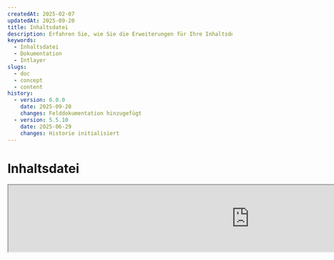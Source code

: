 ```yaml
---
createdAt: 2025-02-07
updatedAt: 2025-09-20
title: Inhaltsdatei
description: Erfahren Sie, wie Sie die Erweiterungen für Ihre Inhaltsdeklarationsdateien anpassen können. Folgen Sie dieser Dokumentation, um Bedingungen effizient in Ihrem Projekt umzusetzen.
keywords:
  - Inhaltsdatei
  - Dokumentation
  - Intlayer
slugs:
  - doc
  - concept
  - content
history:
  - version: 6.0.0
    date: 2025-09-20
    changes: Felddokumentation hinzugefügt
  - version: 5.5.10
    date: 2025-06-29
    changes: Historie initialisiert
---
```


# Inhaltsdatei

<iframe title="i18n, Markdown, JSON… eine einzige Lösung, um alles zu verwalten | Intlayer" class="m-auto aspect-[16/9] w-full overflow-hidden rounded-lg border-0" allow="autoplay; gyroscope;" loading="lazy" width="1080" height="auto" src="https://www.youtube.com/embed/1VHgSY_j9_I?autoplay=0&amp;origin=http://intlayer.org&amp;controls=0&amp;rel=1"/>

## Was ist eine Inhaltsdatei?

Eine Inhaltsdatei in Intlayer ist eine Datei, die Wörterbuchdefinitionen enthält.
Diese Dateien deklarieren den Textinhalt, die Übersetzungen und Ressourcen Ihrer Anwendung.
Inhaltsdateien werden von Intlayer verarbeitet, um Wörterbücher zu generieren.

Die Wörterbücher sind das Endergebnis, das Ihre Anwendung mit dem `useIntlayer` Hook importieren wird.

### Schlüsselkonzepte

#### Wörterbuch

Ein Wörterbuch ist eine strukturierte Sammlung von Inhalten, die nach Schlüsseln organisiert ist. Jedes Wörterbuch enthält:

- **Schlüssel**: Ein eindeutiger Bezeichner für das Wörterbuch
- **Inhalt**: Die tatsächlichen Inhaltswerte (Text, Zahlen, Objekte usw.)
- **Metadaten**: Zusätzliche Informationen wie Titel, Beschreibung, Tags usw.

#### Inhaltsdatei

Beispiel einer Inhaltsdatei:

```tsx fileName="src/example.content.tsx" contentDeclarationFormat="typescript"
import { type ReactNode } from "react";
import {
  t,
  enu,
  cond,
  nest,
  md,
  insert,
  file,
  type Dictionary,
} from "intlayer";

interface Content {
  imbricatedContent: {
    imbricatedContent2: {
      stringContent: string; // Zeichenketteninhalt
      numberContent: number; // Zahleninhalt
      booleanContent: boolean; // Wahrheitswertinhalt
      javaScriptContent: string; // JavaScript-Inhalt
    };
  };
  multilingualContent: string; // Mehrsprachiger Inhalt
  quantityContent: string; // Mengeninhalt
  conditionalContent: string; // Bedingter Inhalt
  markdownContent: never; // Markdown-Inhalt
  externalContent: string; // Externer Inhalt
  insertionContent: string; // Einfügeinhalt
  nestedContent: string; // Verschachtelter Inhalt
  fileContent: string; // Dateiinhalt
  jsxContent: ReactNode; // JSX-Inhalt
}

export default {
  key: "page",
  content: {
    imbricatedContent: {
      imbricatedContent2: {
        stringContent: "Hello World",
        numberContent: 123,
        booleanContent: true,
        javaScriptContent: `${process.env.NODE_ENV}`,
      },
    },
    multilingualContent: t({
      de: "Deutscher Inhalt",
      en: "English content",
      "en-GB": "English content (UK)",
      fr: "French content",
      es: "Spanish content",
    }),
    quantityContent: enu({
      "<-1": "Weniger als minus ein Auto",
      "-1": "Minus ein Auto",
      "0": "Keine Autos",
      "1": "Ein Auto",
      ">5": "Einige Autos",
      ">19": "Viele Autos",
    }),
    conditionalContent: cond({
      true: "Validierung ist aktiviert",
      false: "Validierung ist deaktiviert",
    }),
    insertionContent: insert("Hallo {{name}}!"),
    nestedContent: nest(
      "navbar", // Der Schlüssel des Wörterbuchs zum Verschachteln
      "login.button" // [Optional] Der Pfad zum Inhalt, der verschachtelt werden soll
    ),
    fileContent: file("./path/to/file.txt"),
    externalContent: fetch("https://example.com").then((res) => res.json()),
    markdownContent: md("# Markdown-Beispiel"),

    /*
     * Nur verfügbar mit `react-intlayer` oder `next-intlayer`
     */
    jsxContent: <h1>Mein Titel</h1>,
  },
} satisfies Dictionary<Content>; // [optional] Dictionary ist generisch und ermöglicht es Ihnen, die Formatierung Ihres Wörterbuchs zu stärken
```

```javascript fileName="src/example.content.mjx" contentDeclarationFormat="esm"
import { t, enu, cond, nest, md, insert, file } from "intlayer";

/** @type {import('intlayer').Dictionary} */
export default {
  key: "page",
  content: {
    imbricatedContent: {
      imbricatedContent2: {
        stringContent: "Hallo Welt",
        numberContent: 123,
        booleanContent: true,
        javaScriptContent: `${process.env.NODE_ENV}`,
      },
      imbricatedArray: [1, 2, 3],
    },
    multilingualContent: t({
      en: "Englischer Inhalt",
      "en-GB": "Englischer Inhalt (UK)",
      fr: "Französischer Inhalt",
      es: "Spanischer Inhalt",
    }),
    quantityContent: enu({
      "<-1": "Weniger als minus ein Auto",
      "-1": "Minus ein Auto",
      "0": "Keine Autos",
      "1": "Ein Auto",
      ">5": "Einige Autos",
      ">19": "Viele Autos",
    }),
    conditionalContent: cond({
      true: "Validierung ist aktiviert",
      false: "Validierung ist deaktiviert",
    }),
    insertionContent: insert("Hallo {{name}}!"),
    nestedContent: nest(
      "navbar", // Der Schlüssel des Wörterbuchs zum Einfügen
      "login.button" // [Optional] Der Pfad zum einzufügenden Inhalt
    ),
    markdownContent: md("# Markdown-Beispiel"),
    fileContent: file("./path/to/file.txt"),
    externalContent: fetch("https://example.com").then((res) => res.json())

    // Nur verfügbar mit `react-intlayer` oder `next-intlayer`
    jsxContent: <h1>Mein Titel</h1>,
  },
};
```

```javascript fileName="src/example.content.cjx" contentDeclarationFormat="commonjs"
const { t, enu, cond, nest, md, insert, file } = require("intlayer");

/** @type {import('intlayer').Dictionary} */
module.exports = {
  key: "page",
  content: {
    imbricatedContent: {
      imbricatedContent2: {
        stringContent: "Hallo Welt",
        numberContent: 123,
        booleanContent: true,
        javaScriptContent: `${process.env.NODE_ENV}`,
      },
      imbricatedArray: [1, 2, 3],
    },
    multilingualContent: t({
      de: "Deutscher Inhalt",
      en: "English content",
      "en-GB": "English content (UK)",
      fr: "French content",
      es: "Spanish content",
    }),
    quantityContent: enu({
      "<-1": "Weniger als minus ein Auto",
      "-1": "Minus ein Auto",
      "0": "Keine Autos",
      "1": "Ein Auto",
      ">5": "Einige Autos",
      ">19": "Viele Autos",
    }),
    conditionalContent: cond({
      true: "Validierung ist aktiviert",
      false: "Validierung ist deaktiviert",
    }),
    insertionContent: insert("Hallo {{name}}!"),
    nestedContent: nest(
      "navbar", // Der Schlüssel des Wörterbuchs zum Einbetten
      "login.button" // [Optional] Der Pfad zum einzubettenden Inhalt
    ),
    markdownContent: md("# Markdown-Beispiel"),
    fileContent: file("./path/to/file.txt"),
    externalContent: fetch("https://example.com").then((res) => res.json())

    // Nur verfügbar mit `react-intlayer` oder `next-intlayer`
    jsxContent: <h1>Mein Titel</h1>,
  },
};
```

```json5 fileName="src/example.content.json"  contentDeclarationFormat="json"
{
  "$schema": "https://intlayer.org/schema.json",
  "key": "page",
  "content": {
    "imbricatedContent": {
      "imbricatedContent2": {
        "stringContent": "Hallo Welt",
        "numberContent": 123,
        "booleanContent": true,
      },
      "imbricatedArray": [1, 2, 3],
    },
    "multilingualContent": {
      "nodeType": "translation",
      "translation": {
        "en": "English content",
        "en-GB": "English content (UK)",
        "fr": "French content",
        "es": "Spanish content",
      },
    },
    "quantityContent": {
      "nodeType": "enumeration",
      "enumeration": {
        "0": "Keine Autos",
        "1": "Ein Auto",
        "<-1": "Weniger als minus ein Auto",
        "-1": "Minus ein Auto",
        ">5": "Einige Autos",
        ">19": "Viele Autos",
      },
    },
    "conditionalContent": {
      "nodeType": "condition",
      "condition": {
        "true": "Validierung ist aktiviert",
        "false": "Validierung ist deaktiviert",
      },
    },
    "insertionContent": {
      "nodeType": "insertion",
      "insertion": "Hallo {{name}}!",
    },
    "nestedContent": {
      "nodeType": "nested",
      "nested": { "dictionaryKey": "app" },
    },
    "markdownContent": {
      "nodeType": "markdown",
      "markdown": "# Markdown-Beispiel",
    },
    "fileContent": {
      "nodeType": "file",
      "file": "./path/to/file.txt",
    },
    "jsxContent": {
      "type": "h1",
      "key": null,
      "ref": null,
      "props": {
        "children": ["Mein Titel"],
      },
    },
  },
}
```

#### Inhaltsknoten

Inhaltsknoten sind die Bausteine des Wörterbuchinhalts. Sie können sein:

- **Primitive Werte**: Zeichenketten, Zahlen, Booleans, null, undefined
- **Typisierte Knoten**: Spezielle Inhaltstypen wie Übersetzungen, Bedingungen, Markdown usw.
- **Funktionen**: Dynamische Inhalte, die zur Laufzeit ausgewertet werden können [siehe Funktionsabruf](https://github.com/aymericzip/intlayer/blob/main/docs/docs/de/dictionary/function_fetching.md)
- **Verschachtelte Inhalte**: Verweise auf andere Wörterbücher

#### Inhaltstypen

Intlayer unterstützt verschiedene Inhaltstypen durch typisierte Knoten:

- **Übersetzungsinhalt**: Mehrsprachiger Text mit lokalisierungsspezifischen Werten [siehe Übersetzungsinhalt](https://github.com/aymericzip/intlayer/blob/main/docs/docs/de/dictionary/translation_content.md)
- **Bedingungsinhalt**: Bedingter Inhalt basierend auf booleschen Ausdrücken [siehe Bedingungsinhalt](https://github.com/aymericzip/intlayer/blob/main/docs/docs/de/dictionary/condition_content.md)
- **Enumerationsinhalt**: Inhalt, der sich basierend auf aufzählbaren Werten ändert [siehe Enumerationsinhalt](https://github.com/aymericzip/intlayer/blob/main/docs/docs/de/dictionary/enumeration_content.md)
- **Einfügeinhalt**: Inhalt, der in anderen Inhalt eingefügt werden kann [siehe Einfügeinhalt](https://github.com/aymericzip/intlayer/blob/main/docs/docs/de/dictionary/insertion_content.md)
- **Markdown-Inhalt**: Rich-Text-Inhalt im Markdown-Format [siehe Markdown-Inhalt](https://github.com/aymericzip/intlayer/blob/main/docs/docs/de/dictionary/markdown_content.md)
- **Verschachtelter Inhalt**: Verweise auf andere Wörterbücher [siehe Verschachtelter Inhalt](https://github.com/aymericzip/intlayer/blob/main/docs/docs/de/dictionary/nested_content.md)
- **Geschlechtsabhängiger Inhalt**: Inhalt, der sich je nach Geschlecht unterscheidet [siehe Geschlechtsabhängiger Inhalt](https://github.com/aymericzip/intlayer/blob/main/docs/docs/de/dictionary/gender_content.md)
- **Dateiinhalt**: Verweise auf externe Dateien [siehe Dateiinhalt](https://github.com/aymericzip/intlayer/blob/main/docs/docs/de/dictionary/file_content.md)

## Wörterbuchstruktur

Ein Wörterbuch in Intlayer wird durch den Typ `Dictionary` definiert und enthält mehrere Eigenschaften, die sein Verhalten steuern:

### Erforderliche Eigenschaften

#### `key` (string)

Der Bezeichner für das Wörterbuch. Wenn mehrere Wörterbücher denselben Schlüssel haben, werden diese von Intlayer automatisch zusammengeführt.

> Verwenden Sie die kebab-case-Namenskonvention (z. B. `"about-page-meta"`).

#### Content (string | number | boolean | object | array | function)

Die Eigenschaft `content` enthält die eigentlichen Wörterbuchdaten und unterstützt:

- **Primitive Werte**: Zeichenketten, Zahlen, Booleans, null, undefined
- **Typed nodes**: Spezielle Inhaltstypen unter Verwendung der Hilfsfunktionen von Intlayer
- **Verschachtelte Objekte**: Komplexe Datenstrukturen
- **Arrays**: Sammlungen von Inhalten
- **Funktionen**: Dynamische Inhaltsevaluierung

### Optionale Eigenschaften

#### `title` (string)

Menschlich lesbarer Titel für das Wörterbuch, der dabei hilft, es in Editoren und CMS-Systemen zu identifizieren. Dies ist besonders nützlich beim Verwalten großer Mengen von Wörterbüchern oder bei der Arbeit mit Inhaltsverwaltungsschnittstellen.

**Beispiel:**

```typescript
{
  key: "about-page-meta",
  title: "Metadaten der Über-Seite",
  content: { /* ... */ }
}
```

#### `description` (string)

Detaillierte Beschreibung, die den Zweck des Wörterbuchs, Nutzungshinweise und besondere Überlegungen erklärt. Diese Beschreibung wird auch als Kontext für KI-gestützte Übersetzungserstellung verwendet, was sie wertvoll für die Aufrechterhaltung der Übersetzungsqualität und Konsistenz macht.

**Beispiel:**

```typescript
{
  key: "about-page-meta",
  description: [
    "Dieses Wörterbuch verwaltet die Metadaten der Über-Seite",
    "Berücksichtigen Sie bewährte Methoden für SEO:",
    "- Der Titel sollte zwischen 50 und 60 Zeichen lang sein",
    "- Die Beschreibung sollte zwischen 150 und 160 Zeichen lang sein",
  ].join('\n'),
  content: { /* ... */ }
}
```

#### `tags` (string[])

Array von Zeichenketten zur Kategorisierung und Organisation von Wörterbüchern. Tags bieten zusätzlichen Kontext und können zum Filtern, Suchen oder Organisieren von Wörterbüchern in Editoren und CMS-Systemen verwendet werden.

**Beispiel:**

```typescript
{
  key: "about-page-meta",
  tags: ["metadata", "about-page", "seo"],
  content: { /* ... */ }
}
```

#### `locale` (LocalesValues)

Wandelt das Wörterbuch in ein pro-Locale-Wörterbuch um, bei dem jedes im Inhalt deklarierte Feld automatisch in einen Übersetzungsknoten umgewandelt wird. Wenn diese Eigenschaft gesetzt ist:

- Das Wörterbuch wird als einsprachiges Wörterbuch behandelt
- Jedes Feld wird zu einem Übersetzungsknoten für diese spezifische Sprache
- Sie sollten KEINE Übersetzungsknoten (`t()`) im Inhalt verwenden, wenn Sie diese Eigenschaft nutzen
- Wenn diese Eigenschaft fehlt, wird das Wörterbuch als mehrsprachiges Wörterbuch behandelt

> Siehe [Per-Locale Content Declaration in Intlayer](https://github.com/aymericzip/intlayer/blob/main/docs/docs/de/per_locale_file.md) für weitere Informationen.

**Beispiel:**

```json
// Einsprachiges Wörterbuch
{
  "key": "about-page",
  "locale": "en",
  "content": {
    "title": "About Us", // Dies wird zu einem Übersetzungsknoten für 'en'
    "description": "Learn more about our company"
  }
}
```

#### `autoFill` (AutoFill)

Anweisungen zum automatischen Ausfüllen von Wörterbuchinhalten aus externen Quellen. Dies kann global in `intlayer.config.ts` oder pro Wörterbuch konfiguriert werden. Unterstützt mehrere Formate:

- **`true`**: Automatisches Ausfüllen für alle Sprachen aktivieren
- **`string`**: Pfad zu einer einzelnen Datei oder Vorlage mit Variablen
- **`object`**: Pfade zu Dateien pro Sprache

**Beispiele:**

```json
// Für alle Sprachen aktivieren
{
  "autoFill": true
}
// Einzelne Datei
{
  "autoFill": "./translations/aboutPage.content.json"
}
// Vorlage mit Variablen
{
  "autoFill": "/messages/{{locale}}/{{key}}/{{fileName}}.content.json"
}
// Feine Konfiguration pro Sprache
{
  "autoFill": {
    "en": "./translations/en/aboutPage.content.json",
    "fr": "./translations/fr/aboutPage.content.json",
    "es": "./translations/es/aboutPage.content.json"
  }
}
```

**Verfügbare Variablen:**

- `{{locale}}` – Sprachcode (z.B. `fr`, `es`)
- `{{fileName}}` – Dateiname (z.B. `example`)
- `{{key}}` – Wörterbuchschlüssel (z.B. `example`)

> Siehe [Auto-Fill-Konfiguration in Intlayer](https://github.com/aymericzip/intlayer/blob/main/docs/docs/de/autoFill.md) für weitere Informationen.

##### `priority` (Zahl)

Gibt die Priorität des Wörterbuchs zur Konfliktlösung an. Wenn mehrere Wörterbücher denselben Schlüssel haben, überschreibt das Wörterbuch mit der höchsten Prioritätszahl die anderen. Dies ist nützlich zur Verwaltung von Inhalts-Hierarchien und Überschreibungen.

**Beispiel:**

```typescript
// Basis-Wörterbuch
{
  key: "welcome-message",
  priority: 1,
  content: { message: "Willkommen!" }
}

// Überschreibendes Wörterbuch
{
  key: "welcome-message",
  priority: 10,
  content: { message: "Willkommen bei unserem Premium-Service!" }
}
// Dies überschreibt das Basis-Wörterbuch
```

### CMS-Eigenschaften

##### `version` (string)

Versionskennung für Remote-Wörterbücher. Hilft dabei nachzuverfolgen, welche Version des Wörterbuchs aktuell verwendet wird, besonders nützlich bei der Arbeit mit Remote-Content-Management-Systemen.

##### `live` (boolean)

Für Remote-Wörterbücher gibt an, ob das Wörterbuch zur Laufzeit live abgerufen werden soll. Wenn aktiviert:

- Muss `importMode` in `intlayer.config.ts` auf "live" gesetzt sein
- Ein Live-Server muss laufen
- Das Wörterbuch wird zur Laufzeit über die Live-Sync-API abgerufen
- Wenn live, aber der Abruf fehlschlägt, wird auf den dynamischen Wert zurückgegriffen
- Wenn nicht live, wird das Wörterbuch zur Build-Zeit für optimale Leistung transformiert

### Systemeigenschaften (Automatisch generiert)

Diese Eigenschaften werden automatisch von Intlayer generiert und sollten nicht manuell verändert werden:

##### `$schema` (string)

JSON-Schema zur Validierung der Wörterbuchstruktur. Wird automatisch von Intlayer hinzugefügt, um die Integrität des Wörterbuchs sicherzustellen.

##### `id` (string)

Für entfernte Wörterbücher ist dies die eindeutige Kennung des Wörterbuchs auf dem entfernten Server. Wird zum Abrufen und Verwalten von entfernten Inhalten verwendet.

##### `localId` (LocalDictionaryId)

Eindeutige Kennung für lokale Wörterbücher. Wird automatisch von Intlayer generiert, um das Wörterbuch zu identifizieren und festzustellen, ob es lokal oder entfernt ist, sowie dessen Standort.

##### `localIds` (LocalDictionaryId[])

Für zusammengeführte Wörterbücher enthält dieses Array die IDs aller Wörterbücher, die zusammengeführt wurden. Nützlich zur Nachverfolgung der Quelle des zusammengeführten Inhalts.

##### `filePath` (string)

Der Dateipfad des lokalen Wörterbuchs, der angibt, aus welcher `.content`-Datei das Wörterbuch generiert wurde. Hilft bei der Fehlerbehebung und Quellenverfolgung.

##### `versions` (string[])

Für entfernte Wörterbücher enthält dieses Array alle verfügbaren Versionen des Wörterbuchs. Hilft dabei, nachzuvollziehen, welche Versionen verwendet werden können.

##### `autoFilled` (true)

Gibt an, ob das Wörterbuch automatisch aus externen Quellen ausgefüllt wurde. Im Falle von Konflikten überschreiben Basis-Wörterbücher automatisch ausgefüllte Wörterbücher.

##### `location` ('distant' | 'locale')

Gibt den Standort des Wörterbuchs an:

- `'locale'`: Lokales Wörterbuch (aus Inhaltsdateien)
- `'distant'`: Entferntes Wörterbuch (aus externer Quelle)

## Inhaltstypen von Knoten

Intlayer bietet mehrere spezialisierte Inhaltstypen von Knoten, die grundlegende primitive Werte erweitern:

### Übersetzungsinhalt (`t`)

Mehrsprachiger Inhalt, der je nach Gebietsschema variiert:

```typescript
import { t } from "intlayer";

// TypeScript/JavaScript
multilingualContent: t({
  en: "Welcome to our website",
  fr: "Bienvenue sur notre site web",
  es: "Bienvenido a nuestro sitio web",
});
```

### Bedingter Inhalt (`cond`)

Inhalt, der sich basierend auf booleschen Bedingungen ändert:

```typescript
import { cond } from "intlayer";

conditionalContent: cond({
  true: "User is logged in",
  false: "Please log in to continue",
});
```

### Aufzählungsinhalt (`enu`)

Inhalt, der auf aufgezählten Werten basiert und variiert:

```typescript
import { enu } from "intlayer";

statusContent: enu({
  pending: "Ihre Anfrage ist ausstehend",
  approved: "Ihre Anfrage wurde genehmigt",
  rejected: "Ihre Anfrage wurde abgelehnt",
});
```

### Einfügeinhalt (`insert`)

Inhalt, der in anderen Inhalt eingefügt werden kann:

```typescript
import { insert } from "intlayer";

insertionContent: insert("Dieser Text kann überall eingefügt werden");
```

### Verschachtelter Inhalt (`nest`)

Verweise auf andere Wörterbücher:

```typescript
import { nest } from "intlayer";

nestedContent: nest("about-page");
```

### Markdown-Inhalt (`md`)

Rich-Text-Inhalt im Markdown-Format:

```typescript
import { md } from "intlayer";

markdownContent: md(
  "# Willkommen\n\nDies ist **fetter** Text mit [Links](https://example.com)"
);
```

### Geschlechtsabhängiger Inhalt (`gender`)

Inhalt, der sich je nach Geschlecht unterscheidet:

```typescript
import { gender } from "intlayer";

genderContent: gender({
  male: "Er ist Entwickler",
  female: "Sie ist Entwicklerin",
  other: "Sie sind Entwickler",
});
```

### Dateiinhalt (`file`)

Verweise auf externe Dateien:

```typescript
import { file } from "intlayer";

fileContent: file("./path/to/content.txt");
```

## Erstellen von Inhaltsdateien

### Grundstruktur einer Inhaltsdatei

Eine Inhaltsdatei exportiert ein Standardobjekt, das dem Typ `Dictionary` entspricht:

```typescript
// example.content.ts
import { t, cond, nest, md, insert, file } from "intlayer";

export default {
  key: "welcome-page",
  title: "Inhalt der Willkommensseite",
  description:
    "Inhalte für die Haupt-Willkommensseite einschließlich Hero-Bereich und Funktionen",
  tags: ["Seite", "Willkommen", "Startseite"],
  content: {
    hero: {
      title: t({
        en: "Welcome to Our Platform",
        fr: "Bienvenue sur Notre Plateforme",
        es: "Bienvenido a Nuestra Plataforma",
      }),
      subtitle: t({
        en: "Build amazing applications with ease",
        fr: "Construisez des applications incroyables avec facilité",
        es: "Construye aplicaciones increíbles con facilidad",
      }),
      cta: cond({
        true: t({
          en: "Get Started",
          fr: "Commencer",
          es: "Comenzar",
        }),
        false: t({
          en: "Sign Up",
          fr: "S'inscrire",
          es: "Registrarse",
        }),
      }),
    },
    features: [
      {
        title: t({
          de: "Einfach zu bedienen",
          fr: "Facile à Utiliser",
          es: "Fácil de Usar",
        }),
        description: t({
          de: "Intuitive Benutzeroberfläche für alle Erfahrungsstufen",
          fr: "Interface intuitive pour tous les niveaux",
          es: "Interfaz intuitiva para todos los niveles",
        }),
      },
    ],
    documentation: nest("documentation"),
    readme: file("./README.md"),
  },
} satisfies Dictionary;
```

### JSON-Inhaltsdatei

Sie können Inhaltsdateien auch im JSON-Format erstellen:

```json
{
  "key": "welcome-page",
  "title": "Inhalt der Willkommensseite",
  "description": "Inhalt für die Haupt-Willkommensseite",
  "tags": ["Seite", "Willkommen"],
  "content": {
    "hero": {
      "title": {
        "nodeType": "translation",
        "translation": {
          "en": "Willkommen auf unserer Plattform",
          "fr": "Bienvenue sur Notre Plateforme"
        }
      },
      "subtitle": {
        "nodeType": "translation",
        "translation": {
          "en": "Erstellen Sie mühelos erstaunliche Anwendungen",
          "fr": "Construisez des applications incroyables avec facilité"
        }
      }
    }
  }
}
```

### Inhalt pro Locale-Dateien

Für Wörterbücher pro Locale geben Sie die Eigenschaft `locale` an:

```typescript
// welcome-page.en.content.ts
export default {
  key: "welcome-page",
  locale: "en",
  content: {
    hero: {
      title: "Willkommen auf unserer Plattform",
      subtitle: "Erstellen Sie mühelos erstaunliche Anwendungen",
    },
  },
} satisfies Dictionary;
```

```typescript
// welcome-page.fr.content.ts
export default {
  key: "welcome-page",
  locale: "fr",
  content: {
    hero: {
      title: "Bienvenue sur Notre Plateforme",
      subtitle: "Construisez des applications incroyables avec facilité",
    },
  },
} satisfies Dictionary;
```

## Dateierweiterungen für Inhalte

Intlayer ermöglicht es Ihnen, die Erweiterungen für Ihre Inhaltsdeklarationsdateien anzupassen. Diese Anpassung bietet Flexibilität bei der Verwaltung von Großprojekten und hilft, Konflikte mit anderen Modulen zu vermeiden.

### Standarderweiterungen

Standardmäßig überwacht Intlayer alle Dateien mit den folgenden Erweiterungen für Inhaltsdeklarationen:

- `.content.json`
- `.content.ts`
- `.content.tsx`
- `.content.js`
- `.content.jsx`
- `.content.mjs`
- `.content.mjx`
- `.content.cjs`
- `.content.cjx`

Diese Standarderweiterungen sind für die meisten Anwendungen geeignet. Wenn Sie jedoch spezielle Anforderungen haben, können Sie benutzerdefinierte Erweiterungen definieren, um den Build-Prozess zu optimieren und das Risiko von Konflikten mit anderen Komponenten zu verringern.

> Um die Dateierweiterungen anzupassen, die Intlayer zur Identifizierung von Inhaltsdeklarationsdateien verwendet, können Sie diese in der Intlayer-Konfigurationsdatei angeben. Dieser Ansatz ist besonders vorteilhaft für groß angelegte Projekte, bei denen die Begrenzung des Überwachungsbereichs die Build-Leistung verbessert.

## Erweiterte Konzepte

### Wörterbuchzusammenführung

Wenn mehrere Wörterbücher denselben Schlüssel haben, führt Intlayer diese automatisch zusammen. Das Zusammenführungsverhalten hängt von mehreren Faktoren ab:

- **Priorität**: Wörterbücher mit höheren `priority`-Werten überschreiben diejenigen mit niedrigeren Werten
- **Automatisch ausfüllen vs. Basis**: Basis-Wörterbücher überschreiben automatisch ausgefüllte Wörterbücher
- **Ort**: Lokale Wörterbücher überschreiben entfernte Wörterbücher (wenn die Prioritäten gleich sind)

### Typensicherheit

Intlayer bietet vollständige TypeScript-Unterstützung für Inhaltsdateien:

```typescript
// Definieren Sie Ihren Inhaltstyp
interface WelcomePageContent {
  hero: {
    title: string;
    subtitle: string;
    cta: string;
  };
  features: Array<{
    title: string;
    description: string;
  }>;
}

// Verwenden Sie es in Ihrem Wörterbuch
export default {
  key: "welcome-page",
  content: {
    // TypeScript bietet Autovervollständigung und Typprüfung
    hero: {
      title: "Willkommen",
      subtitle: "Erstellen Sie erstaunliche Apps",
      cta: "Loslegen",
    },
  },
} satisfies Dictionary<WelcomePageContent>;
```

### Verschachtelung von Knoten

Sie können ohne Probleme Funktionen in andere Funktionen verschachteln.

Beispiel:

```javascript fileName="src/example.content.tsx" contentDeclarationFormat="typescript"
import { t, enu, cond, nest, md, type Dictionary } from "intlayer";

const getName = async () => "John Doe";

export default {
  key: "page",
  content: {
    // `getIntlayer('page','en').hiMessage` gibt `['Hi', ' ', 'John Doe']` zurück
    hiMessage: [
      t({
        en: "Hi",
        fr: "Salut",
        es: "Hola",
      }),
      " ",
      getName(),
    ],
    // Zusammengesetzter Inhalt, der Bedingung, Enumeration und mehrsprachigen Inhalt verschachtelt
    // `getIntlayer('page','en').advancedContent(true)(10)` gibt 'Multiple items found' zurück
    advancedContent: cond({
      true: enu({
        "0": t({
          en: "No items found",
          fr: "Kein Artikel gefunden",
          es: "Keine Artikel gefunden",
        }),
        "1": t({
          en: "Ein Artikel gefunden",
          fr: "Ein Artikel gefunden",
          es: "Ein Artikel gefunden",
        }),
        ">1": t({
          en: "Mehrere Artikel gefunden",
          fr: "Mehrere Artikel gefunden",
          es: "Mehrere Artikel gefunden",
        }),
      }),
      false: t({
        en: "Keine gültigen Daten verfügbar",
        fr: "Keine gültigen Daten verfügbar",
        es: "Keine gültigen Daten verfügbar",
      }),
    }),
  },
} satisfies Dictionary;
```

```javascript fileName="src/example.content.mjx" contentDeclarationFormat="esm"
import { t, enu, cond, nest, md } from "intlayer";

const getName = async () => "John Doe";

/** @type {import('intlayer').Dictionary} */
export default {
  key: "page",
  content: {
    // `getIntlayer('page','de').hiMessage` gibt `['Hallo', ' ', 'John Doe']` zurück
    hiMessage: [
      t({
        en: "Hi",
        fr: "Salut",
        es: "Hola",
      }),
      " ",
      getName(),
    ],
    // Zusammengesetzter Inhalt, der Bedingung, Enumeration und mehrsprachigen Inhalt verschachtelt
    // `getIntlayer('page','de').advancedContent(true)(10)` gibt 'Mehrere Elemente gefunden' zurück
    advancedContent: cond({
      true: enu({
        "0": t({
          en: "No items found",
          fr: "Aucun article trouvé",
          es: "No se encontraron artículos",
        }),
        "1": t({
          en: "One item found",
          fr: "Un article trouvé",
          es: "Se encontró un artículo",
        }),
        ">1": t({
          en: "Mehrere Elemente gefunden",
          fr: "Plusieurs articles trouvés",
          es: "Se encontraron múltiples artículos",
        }),
      }),
      false: t({
        en: "Keine gültigen Daten verfügbar",
        fr: "Aucune donnée valide disponible",
        es: "No hay datos válidos disponibles",
      }),
    }),
  },
};
```

```javascript fileName="src/example.content.cjx" contentDeclarationFormat="commonjs"
const { t, enu, cond, nest, md } = require("intlayer");

const getName = async () => "John Doe";

/** @type {import('intlayer').Dictionary} */
module.exports = {
  key: "page",
  content: {
    // `getIntlayer('page','en').hiMessage` gibt `['Hi', ' ', 'John Doe']` zurück
    hiMessage: [
      t({
        en: "Hi",
        fr: "Salut",
        es: "Hola",
      }),
      " ",
      getName(),
    ],
    // Zusammengesetzter Inhalt, der Bedingung, Enumeration und mehrsprachigen Inhalt verschachtelt
    // `getIntlayer('page','en').advancedContent(true)(10)` gibt 'Mehrere Elemente gefunden' zurück
    advancedContent: cond({
      true: enu({
        "0": t({
          en: "No items found",
          fr: "Aucun article trouvé",
          es: "No se encontraron artículos",
        }),
        "1": t({
          en: "One item found",
          fr: "Un article trouvé",
          es: "Se encontró un artículo",
        }),
        ">1": t({
          en: "Multiple items found",
          fr: "Plusieurs articles trouvés",
          es: "Se encontraron múltiples artículos",
        }),
      }),
      false: t({
        en: "No valid data available",
        fr: "Keine gültigen Daten verfügbar",
        es: "No hay datos válidos disponibles",
      }),
    }),
  },
};
```

```json5 fileName="src/example.content.json"  contentDeclarationFormat="json"
{
  "$schema": "https://intlayer.org/schema.json",
  "key": "page",
  "content": {
    "hiMessage": {
      "nodeType": "composite",
      "composite": [
        {
          "nodeType": "translation",
          "translation": {
            en: "Hi", // Begrüßung auf Englisch
            fr: "Salut",
            es: "Hola",
          },
        },
        " ",
        "John Doe",
      ],
    },
    "advancedContent": {
      "nodeType": "condition",
      "condition": {
        true: {
          nodeType: "enumeration",
          enumeration: {
            "0": {
              "nodeType": "translation",
              "translation": {
                "en": "No items found",
                "fr": "Aucun article trouvé",
                "es": "No se encontraron artículos",
                "de": "Keine Elemente gefunden",
              },
            },
            "1": {
              "nodeType": "translation",
              "translation": {
                "en": "One item found",
                "fr": "Un article trouvé",
                "es": "Se encontró un artículo",
                "de": "Ein Element gefunden",
              },
            },
            ">1": {
              "nodeType": "translation",
              "translation": {
                "en": "Multiple items found",
                "fr": "Plusieurs articles trouvés",
                "es": "Se encontraron múltiples artículos",
                "de": "Mehrere Elemente gefunden",
              },
            },
          },
        },
        "false": {
          "nodeType": "translation",
          "translation": {
            "en": "No valid data available",
            "fr": "Aucune donnée valide disponible",
            "es": "No hay datos válidos disponibles",
          },
        },
      },
    },
  },
}
```

### Beste Praktiken

1. **Benennungskonventionen**:
   - Verwenden Sie kebab-case für Wörterbuchschlüssel (`"about-page-meta"`)
   - Gruppieren Sie verwandte Inhalte unter demselben Schlüsselpräfix

2. **Inhaltsorganisation**:
   - Halten Sie verwandte Inhalte im selben Wörterbuch zusammen
   - Verwenden Sie verschachtelte Objekte, um komplexe Inhaltsstrukturen zu organisieren
   - Nutzen Sie Tags zur Kategorisierung
   - Verwenden Sie `autoFill`, um fehlende Übersetzungen automatisch zu ergänzen

3. **Leistung**:
   - Passen Sie die Inhaltskonfiguration an, um den Umfang der überwachten Dateien zu begrenzen
   - Verwenden Sie Live-Wörterbücher nur, wenn Echtzeit-Updates erforderlich sind (z. B. A/B-Tests usw.)
   - Stellen Sie sicher, dass das Build-Transformations-Plugin (`@intlayer/swc` oder `@intlayer/babel`) aktiviert ist, um das Wörterbuch zur Build-Zeit zu optimieren
